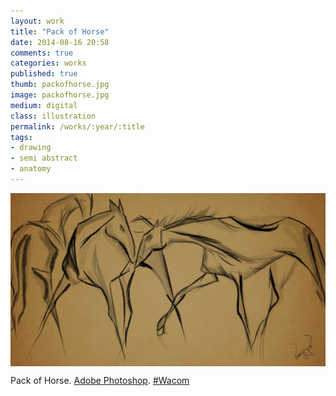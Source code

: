 ```yaml
---
layout: work
title: "Pack of Horse"
date: 2014-08-16 20:58
comments: true
categories: works
published: true
thumb: packofhorse.jpg
image: packofhorse.jpg
medium: digital
class: illustration
permalink: /works/:year/:title
tags:
- drawing
- semi abstract
- anatomy
---
```

<img src="/images/works/packofhorse.jpg" align="middle"/>

Pack of Horse. [Adobe Photoshop](https://www.facebook.com/Photoshop). [#Wacom](https://www.facebook.com/hashtag/wacom)